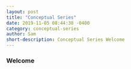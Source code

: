 ```yaml
---
layout: post
title: "Conceptual Series"
date: 2019-11-05 08:44:38 -0400
category: conceptual-series
author: Sam
short-description: Conceptual Series Welcome
---
```


### Welcome
